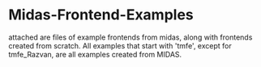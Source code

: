 # Midas-Frontend-Examples
attached are files of example frontends from midas, along with frontends created from scratch. 
All examples that start with 'tmfe', except for tmfe_Razvan, are all examples created from MIDAS. 

